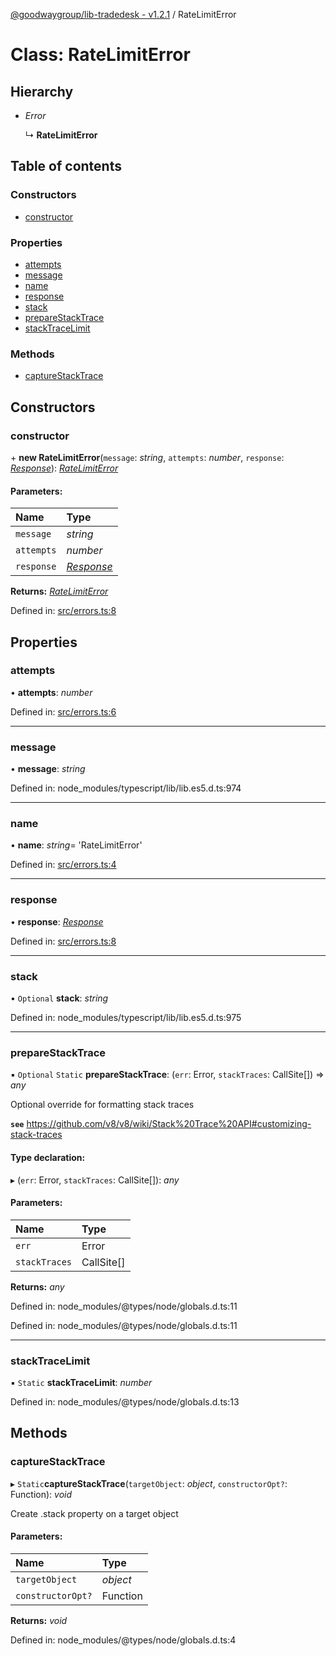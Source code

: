 [@goodwaygroup/lib-tradedesk - v1.2.1](../README.md) / RateLimitError

# Class: RateLimitError

## Hierarchy

* *Error*

  ↳ **RateLimitError**

## Table of contents

### Constructors

- [constructor](ratelimiterror.md#constructor)

### Properties

- [attempts](ratelimiterror.md#attempts)
- [message](ratelimiterror.md#message)
- [name](ratelimiterror.md#name)
- [response](ratelimiterror.md#response)
- [stack](ratelimiterror.md#stack)
- [prepareStackTrace](ratelimiterror.md#preparestacktrace)
- [stackTraceLimit](ratelimiterror.md#stacktracelimit)

### Methods

- [captureStackTrace](ratelimiterror.md#capturestacktrace)

## Constructors

### constructor

\+ **new RateLimitError**(`message`: *string*, `attempts`: *number*, `response`: [*Response*](response.md)): [*RateLimitError*](ratelimiterror.md)

#### Parameters:

Name | Type |
:------ | :------ |
`message` | *string* |
`attempts` | *number* |
`response` | [*Response*](response.md) |

**Returns:** [*RateLimitError*](ratelimiterror.md)

Defined in: [src/errors.ts:8](https://github.com/GoodwayGroup/lib-tradedesk/blob/00b7558/src/errors.ts#L8)

## Properties

### attempts

• **attempts**: *number*

Defined in: [src/errors.ts:6](https://github.com/GoodwayGroup/lib-tradedesk/blob/00b7558/src/errors.ts#L6)

___

### message

• **message**: *string*

Defined in: node_modules/typescript/lib/lib.es5.d.ts:974

___

### name

• **name**: *string*= 'RateLimitError'

Defined in: [src/errors.ts:4](https://github.com/GoodwayGroup/lib-tradedesk/blob/00b7558/src/errors.ts#L4)

___

### response

• **response**: [*Response*](response.md)

Defined in: [src/errors.ts:8](https://github.com/GoodwayGroup/lib-tradedesk/blob/00b7558/src/errors.ts#L8)

___

### stack

• `Optional` **stack**: *string*

Defined in: node_modules/typescript/lib/lib.es5.d.ts:975

___

### prepareStackTrace

▪ `Optional` `Static` **prepareStackTrace**: (`err`: Error, `stackTraces`: CallSite[]) => *any*

Optional override for formatting stack traces

**`see`** https://github.com/v8/v8/wiki/Stack%20Trace%20API#customizing-stack-traces

#### Type declaration:

▸ (`err`: Error, `stackTraces`: CallSite[]): *any*

#### Parameters:

Name | Type |
:------ | :------ |
`err` | Error |
`stackTraces` | CallSite[] |

**Returns:** *any*

Defined in: node_modules/@types/node/globals.d.ts:11

Defined in: node_modules/@types/node/globals.d.ts:11

___

### stackTraceLimit

▪ `Static` **stackTraceLimit**: *number*

Defined in: node_modules/@types/node/globals.d.ts:13

## Methods

### captureStackTrace

▸ `Static`**captureStackTrace**(`targetObject`: *object*, `constructorOpt?`: Function): *void*

Create .stack property on a target object

#### Parameters:

Name | Type |
:------ | :------ |
`targetObject` | *object* |
`constructorOpt?` | Function |

**Returns:** *void*

Defined in: node_modules/@types/node/globals.d.ts:4

